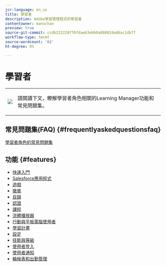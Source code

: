 ```yaml
---
jcr-language: en_us
title: 學習者
description: Adobe學習管理程式的學習者
contentowner: manochan
preview: true
source-git-commit: ccdb222228f76fdae63ebb0a808824ad6ac1db7f
workflow-type: tm+mt
source-wordcount: '62'
ht-degree: 0%

---
```




# 學習者

<table> 
 <tbody>
  <tr> 
   <td><img src="assets/learner2.png"></td> 
   <td><p>請閱讀下文，瞭解學習者角色相關的Learning Manager功能和常見問題集。 </p></td> 
  </tr> 
 </tbody>
</table>

## 常見問題集(FAQ) {#frequentlyaskedquestionsfaq}

[學習者角色的常見問題集](learners/frequently-asked-questions-for-learners.md)

## 功能 {#features}

* [快速入門](learners/feature-summary/getting-started-learner.md)
* [Salesforce應用程式](learners/feature-summary/sfdc-app.md)
* [遊戲](learners/feature-summary/gamification.md)
* [徽章](learners/feature-summary/badges.md)
* [目錄](learners/feature-summary/catalogs.md)
* [認證](learners/feature-summary/certifications.md)
* [課程](learners/feature-summary/courses.md)
* [流體播放器](learners/feature-summary/fluidic-player.md)
* [行動與平板電腦使用者](learners/feature-summary/ipad-android-tablet-users.md)
* [學習計畫](learners/feature-summary/learning-programs.md)
* [設定](learners/feature-summary/settings.md)
* [技能與等級](learners/feature-summary/skills-levels.md)
* [使用者登入](learners/feature-summary/user-login.md)
* [使用者通知](learners/feature-summary/user-notifications.md)
* [輪候表和出勤管理](learners/feature-summary/waitlist-attendance-management.md)
